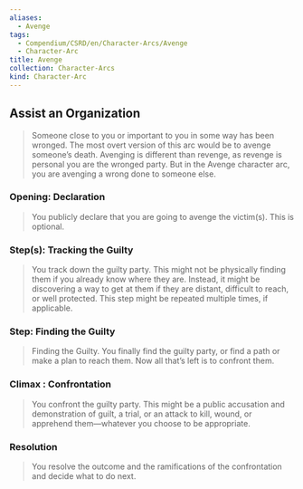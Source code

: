 ```yaml
---
aliases:
  - Avenge
tags:
  - Compendium/CSRD/en/Character-Arcs/Avenge
  - Character-Arc
title: Avenge
collection: Character-Arcs
kind: Character-Arc
---
```

## Assist an Organization  
>Someone close to you or important to you in some way has been wronged. The most overt version of this arc would be to avenge someone’s death. Avenging is different than revenge, as revenge is personal you are the wronged party. But in the Avenge character arc, you are avenging a wrong done to someone else.  
### Opening: Declaration   
>You publicly declare that you are going to avenge the victim(s). This is optional.  
### Step(s): Tracking the Guilty    
>You track down the guilty party. This might not be physically finding them if you already know where they are. Instead, it might be discovering a way to get at them if they are distant, difficult to reach, or well protected. This step might be repeated multiple times, if applicable.  
### Step: Finding the Guilty    
>Finding the Guilty. You finally find the guilty party, or find a path or make a plan to reach them. Now all that’s left is to confront them.   
### Climax : Confrontation  
>You confront the guilty party. This might be a public accusation and demonstration of guilt, a trial, or an attack to kill, wound, or apprehend them—whatever you choose to be appropriate.   
### Resolution    
>You resolve the outcome and the ramifications of the confrontation and decide what to do next.  
  
  
